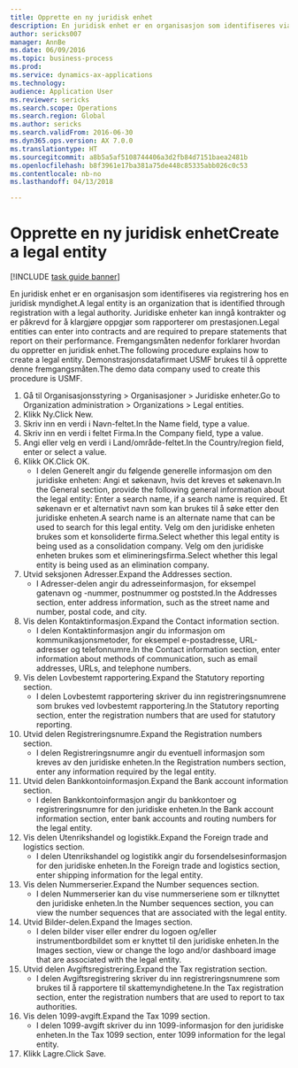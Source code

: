 ```yaml
--- 
title: Opprette en ny juridisk enhet
description: En juridisk enhet er en organisasjon som identifiseres via registrering hos en juridisk myndighet.
author: sericks007
manager: AnnBe
ms.date: 06/09/2016
ms.topic: business-process
ms.prod: 
ms.service: dynamics-ax-applications
ms.technology: 
audience: Application User
ms.reviewer: sericks
ms.search.scope: Operations
ms.search.region: Global
ms.author: sericks
ms.search.validFrom: 2016-06-30
ms.dyn365.ops.version: AX 7.0.0
ms.translationtype: HT
ms.sourcegitcommit: a8b5a5af5108744406a3d2fb84d7151baea2481b
ms.openlocfilehash: b8f3961e17ba381a75de448c85335abb026c0c53
ms.contentlocale: nb-no
ms.lasthandoff: 04/13/2018

---
```

# <a name="create-a-legal-entity"></a><span data-ttu-id="65d38-103">Opprette en ny juridisk enhet</span><span class="sxs-lookup"><span data-stu-id="65d38-103">Create a legal entity</span></span>

[!INCLUDE [task guide banner](../../includes/task-guide-banner.md)]

<span data-ttu-id="65d38-104">En juridisk enhet er en organisasjon som identifiseres via registrering hos en juridisk myndighet.</span><span class="sxs-lookup"><span data-stu-id="65d38-104">A legal entity is an organization that is identified through registration with a legal authority.</span></span> <span data-ttu-id="65d38-105">Juridiske enheter kan inngå kontrakter og er påkrevd for å klargjøre oppgjør som rapporterer om prestasjonen.</span><span class="sxs-lookup"><span data-stu-id="65d38-105">Legal entities can enter into contracts and are required to prepare statements that report on their performance.</span></span> <span data-ttu-id="65d38-106">Fremgangsmåten nedenfor forklarer hvordan du oppretter en juridisk enhet.</span><span class="sxs-lookup"><span data-stu-id="65d38-106">The following procedure explains how to create a legal entity.</span></span> <span data-ttu-id="65d38-107">Demonstrasjonsdatafirmaet USMF brukes til å opprette denne fremgangsmåten.</span><span class="sxs-lookup"><span data-stu-id="65d38-107">The demo data company used to create this procedure is USMF.</span></span>

1. <span data-ttu-id="65d38-108">Gå til Organisasjonsstyring > Organisasjoner > Juridiske enheter.</span><span class="sxs-lookup"><span data-stu-id="65d38-108">Go to Organization administration > Organizations > Legal entities.</span></span>
2. <span data-ttu-id="65d38-109">Klikk Ny.</span><span class="sxs-lookup"><span data-stu-id="65d38-109">Click New.</span></span>
3. <span data-ttu-id="65d38-110">Skriv inn en verdi i Navn-feltet.</span><span class="sxs-lookup"><span data-stu-id="65d38-110">In the Name field, type a value.</span></span>
4. <span data-ttu-id="65d38-111">Skriv inn en verdi i feltet Firma.</span><span class="sxs-lookup"><span data-stu-id="65d38-111">In the Company field, type a value.</span></span>
5. <span data-ttu-id="65d38-112">Angi eller velg en verdi i Land/område-feltet.</span><span class="sxs-lookup"><span data-stu-id="65d38-112">In the Country/region field, enter or select a value.</span></span>
6. <span data-ttu-id="65d38-113">Klikk OK.</span><span class="sxs-lookup"><span data-stu-id="65d38-113">Click OK.</span></span>
    * <span data-ttu-id="65d38-114">I delen Generelt angir du følgende generelle informasjon om den juridiske enheten: Angi et søkenavn, hvis det kreves et søkenavn.</span><span class="sxs-lookup"><span data-stu-id="65d38-114">In the General section, provide the following general information about the legal entity: Enter a search name, if a search name is required.</span></span> <span data-ttu-id="65d38-115">Et søkenavn er et alternativt navn som kan brukes til å søke etter den juridiske enheten.</span><span class="sxs-lookup"><span data-stu-id="65d38-115">A search name is an alternate name that can be used to search for this legal entity.</span></span> <span data-ttu-id="65d38-116">Velg om den juridiske enheten brukes som et konsoliderte firma.</span><span class="sxs-lookup"><span data-stu-id="65d38-116">Select whether this legal entity is being used as a consolidation company.</span></span> <span data-ttu-id="65d38-117">Velg om den juridiske enheten brukes som et elimineringsfirma.</span><span class="sxs-lookup"><span data-stu-id="65d38-117">Select whether this legal entity is being used as an elimination company.</span></span>  
7. <span data-ttu-id="65d38-118">Utvid seksjonen Adresser.</span><span class="sxs-lookup"><span data-stu-id="65d38-118">Expand the Addresses section.</span></span>
    * <span data-ttu-id="65d38-119">I Adresser-delen angir du adresseinformasjon, for eksempel gatenavn og -nummer, postnummer og poststed.</span><span class="sxs-lookup"><span data-stu-id="65d38-119">In the Addresses section, enter address information, such as the street name and number, postal code, and city.</span></span>  
8. <span data-ttu-id="65d38-120">Vis delen Kontaktinformasjon.</span><span class="sxs-lookup"><span data-stu-id="65d38-120">Expand the Contact information section.</span></span>
    * <span data-ttu-id="65d38-121">I delen Kontaktinformasjon angir du informasjon om kommunikasjonsmetoder, for eksempel e-postadresse, URL-adresser og telefonnumre.</span><span class="sxs-lookup"><span data-stu-id="65d38-121">In the Contact information section, enter information about methods of communication, such as email addresses, URLs, and telephone numbers.</span></span>  
9. <span data-ttu-id="65d38-122">Vis delen Lovbestemt rapportering.</span><span class="sxs-lookup"><span data-stu-id="65d38-122">Expand the Statutory reporting section.</span></span>
    * <span data-ttu-id="65d38-123">I delen Lovbestemt rapportering skriver du inn registreringsnumrene som brukes ved lovbestemt rapportering.</span><span class="sxs-lookup"><span data-stu-id="65d38-123">In the Statutory reporting section, enter the registration numbers that are used for statutory reporting.</span></span>  
10. <span data-ttu-id="65d38-124">Utvid delen Registreringsnumre.</span><span class="sxs-lookup"><span data-stu-id="65d38-124">Expand the Registration numbers section.</span></span>
    * <span data-ttu-id="65d38-125">I delen Registreringsnumre angir du eventuell informasjon som kreves av den juridiske enheten.</span><span class="sxs-lookup"><span data-stu-id="65d38-125">In the Registration numbers section, enter any information required by the legal entity.</span></span>  
11. <span data-ttu-id="65d38-126">Utvid delen Bankkontoinformasjon.</span><span class="sxs-lookup"><span data-stu-id="65d38-126">Expand the Bank account information section.</span></span>
    * <span data-ttu-id="65d38-127">I delen Bankkontoinformasjon angir du bankkontoer og registreringsnumre for den juridiske enheten.</span><span class="sxs-lookup"><span data-stu-id="65d38-127">In the Bank account information section, enter bank accounts and routing numbers for the legal entity.</span></span>  
12. <span data-ttu-id="65d38-128">Vis delen Utenrikshandel og logistikk.</span><span class="sxs-lookup"><span data-stu-id="65d38-128">Expand the Foreign trade and logistics section.</span></span>
    * <span data-ttu-id="65d38-129">I delen Utenrikshandel og logistikk angir du forsendelsesinformasjon for den juridiske enheten.</span><span class="sxs-lookup"><span data-stu-id="65d38-129">In the Foreign trade and logistics section, enter shipping information for the legal entity.</span></span>  
13. <span data-ttu-id="65d38-130">Vis delen Nummerserier.</span><span class="sxs-lookup"><span data-stu-id="65d38-130">Expand the Number sequences section.</span></span>
    * <span data-ttu-id="65d38-131">I delen Nummerserier kan du vise nummerseriene som er tilknyttet den juridiske enheten.</span><span class="sxs-lookup"><span data-stu-id="65d38-131">In the Number sequences section, you can view the number sequences that are associated with the legal entity.</span></span>  
14. <span data-ttu-id="65d38-132">Utvid Bilder-delen.</span><span class="sxs-lookup"><span data-stu-id="65d38-132">Expand the Images section.</span></span>
    * <span data-ttu-id="65d38-133">I delen bilder viser eller endrer du logoen og/eller instrumentbordbildet som er knyttet til den juridiske enheten.</span><span class="sxs-lookup"><span data-stu-id="65d38-133">In the Images section, view or change the logo and/or dashboard image that are associated with the legal entity.</span></span>  
15. <span data-ttu-id="65d38-134">Utvid delen Avgiftsregistrering.</span><span class="sxs-lookup"><span data-stu-id="65d38-134">Expand the Tax registration section.</span></span>
    * <span data-ttu-id="65d38-135">I delen Avgiftsregistrering skriver du inn registreringsnumrene som brukes til å rapportere til skattemyndighetene.</span><span class="sxs-lookup"><span data-stu-id="65d38-135">In the Tax registration section, enter the registration numbers that are used to report to tax authorities.</span></span>  
16. <span data-ttu-id="65d38-136">Vis delen 1099-avgift.</span><span class="sxs-lookup"><span data-stu-id="65d38-136">Expand the Tax 1099 section.</span></span>
    * <span data-ttu-id="65d38-137">I delen 1099-avgift skriver du inn 1099-informasjon for den juridiske enheten.</span><span class="sxs-lookup"><span data-stu-id="65d38-137">In the Tax 1099 section, enter 1099 information for the legal entity.</span></span>  
17. <span data-ttu-id="65d38-138">Klikk Lagre.</span><span class="sxs-lookup"><span data-stu-id="65d38-138">Click Save.</span></span>


